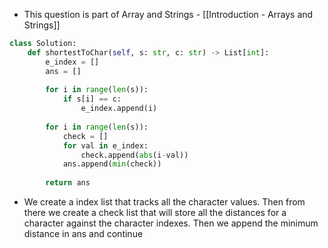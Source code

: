- This question is part of Array and Strings - [[Introduction - Arrays and Strings]]

```python
class Solution:
	def shortestToChar(self, s: str, c: str) -> List[int]:
		e_index = []
		ans = []
		
		for i in range(len(s)):
			if s[i] == c:
				e_index.append(i)
		
		for i in range(len(s)):
			check = []
			for val in e_index:
				check.append(abs(i-val))
			ans.append(min(check))
		
		return ans
```

- We create a index list that tracks all the character values. Then from there we create a check list that will store all the distances for a character against the character indexes. Then we append the minimum distance in ans and continue 
